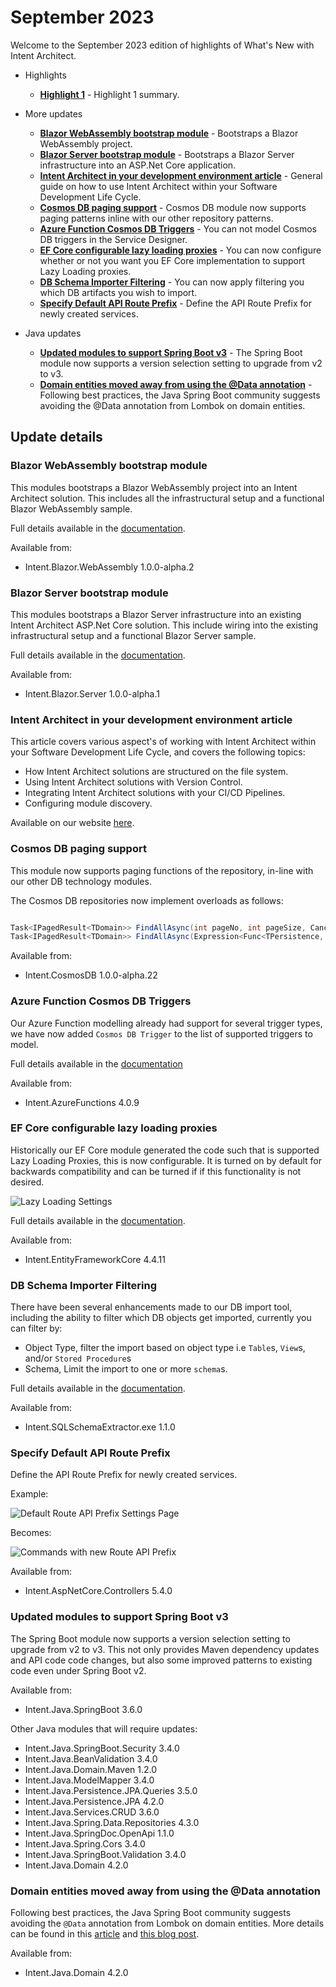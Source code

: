 # September 2023

Welcome to the September 2023 edition of highlights of What's New with Intent Architect.

- Highlights
  - **[Highlight 1](#highlight-1)** - Highlight 1 summary.
- More updates
  - **[Blazor WebAssembly bootstrap module](#blazor-webassembly-bootstrap-module)** - Bootstraps a Blazor WebAssembly project.
  - **[Blazor Server bootstrap module](#blazor-server-bootstrap-module)** - Bootstraps a Blazor Server infrastructure into an ASP.Net Core application.
  - **[Intent Architect in your development environment article](#intent-architect-in-your-development-environment-article)** - General guide on how to use Intent Architect within your Software Development Life Cycle.
  - **[Cosmos DB paging support](#cosmos-db-paging-support)** - Cosmos DB module now supports paging patterns inline with our other repository patterns.
  - **[Azure Function Cosmos DB Triggers](#azure-function-cosmos-db-triggers)** - You can not model Cosmos DB triggers in the Service Designer.
  - **[EF Core configurable lazy loading proxies](#ef-core-configurable-lazy-loading-proxies)** - You can now configure whether or not you want you EF Core implementation to support Lazy Loading proxies.
  - **[DB Schema Importer Filtering](#db-schema-importer-filtering)** - You can now apply filtering you which DB artifacts you wish to import.
  - **[Specify Default API Route Prefix](#specify-default-api-route-prefix)** - Define the API Route Prefix for newly created services.

- Java updates
  - **[Updated modules to support Spring Boot v3](#updated-modules-to-support-spring-boot-v3)** - The Spring Boot module now supports a version selection setting to upgrade from v2 to v3.
  - **[Domain entities moved away from using the @Data annotation](#domain-entities-moved-away-from-using-the-data-annotation)** - Following best practices, the Java Spring Boot community suggests avoiding the @Data annotation from Lombok on domain entities.

## Update details

### Blazor WebAssembly bootstrap module

This modules bootstraps a Blazor WebAssembly project into an Intent Architect solution. This includes all the infrastructural setup and a functional Blazor WebAssembly sample.

Full details available in the [documentation](https://github.com/IntentArchitect/Intent.Modules.NET/blob/development/Modules/Intent.Modules.Blazor.WebAssembly/README.md).

Available from:

- Intent.Blazor.WebAssembly 1.0.0-alpha.2

### Blazor Server bootstrap module

This modules bootstraps a Blazor Server infrastructure into an existing Intent Architect ASP.Net Core solution. This include wiring into the existing infrastructural setup and a functional Blazor Server sample.

Full details available in the [documentation](https://github.com/IntentArchitect/Intent.Modules.NET/blob/development/Modules/Intent.Modules.Blazor.Server/README.md).

Available from:

- Intent.Blazor.Server 1.0.0-alpha.1

### Intent Architect in your development environment article

This article covers various aspect's of working with Intent Architect within your Software Development Life Cycle, and covers the following topics:

- How Intent Architect solutions are structured on the file system.
- Using Intent Architect solutions with Version Control.
- Integrating Intent Architect solutions with your CI/CD Pipelines.
- Configuring module discovery.

Available on our website [here](https://docs.intentarchitect.com/articles/application-development/development-environment/intent-in-the-development-environment.html).

### Cosmos DB paging support

This module now supports paging functions of the repository, in-line with our other DB technology modules.

The Cosmos DB repositories now implement overloads as follows:

```csharp

Task<IPagedResult<TDomain>> FindAllAsync(int pageNo, int pageSize, CancellationToken cancellationToken = default);
Task<IPagedResult<TDomain>> FindAllAsync(Expression<Func<TPersistence, bool>> filterExpression, int pageNo, int pageSize, CancellationToken cancellationToken = default);

```

Available from:

- Intent.CosmosDB 1.0.0-alpha.22

### Azure Function Cosmos DB Triggers

Our Azure Function modelling already had support for several trigger types, we have now added `Cosmos DB Trigger` to the list of supported triggers to model.

Full details available in the [documentation](https://github.com/IntentArchitect/Intent.Modules.NET/blob/development/Modules/Intent.Modules.AzureFunctions/README.md#cosmos-db-triggers)

Available from:

- Intent.AzureFunctions 4.0.9

### EF Core configurable lazy loading proxies

Historically our EF Core module generated the code such that is supported Lazy Loading Proxies, this is now configurable. It is turned on by default for backwards compatibility and can be turned if if this functionality is not desired.

![Lazy Loading Settings](./images/lazy-loading-proxies-setting.png)

Full details available in the [documentation](https://github.com/IntentArchitect/Intent.Modules.NET/blob/development/Modules/Intent.Modules.EntityFrameworkCore/README.md#database-settings---lazy-loading-with-proxies).

Available from:

- Intent.EntityFrameworkCore 4.4.11

### DB Schema Importer Filtering

There have been several enhancements made to our DB import tool, including the ability to filter which DB objects get imported, currently you can filter by:

- Object Type, filter the import based on object type i.e `Table`s, `View`s, and/or `Stored Procedure`s
- Schema, Limit the import to one or more `schema`s.

Full details available in the [documentation](https://github.com/IntentArchitect/Intent.SqlSchemaExtractor/blob/master/README.md#run-the-tool).

Available from:

- Intent.SQLSchemaExtractor.exe 1.1.0

### Specify Default API Route Prefix

Define the API Route Prefix for newly created services.

Example:

![Default Route API Prefix Settings Page](images/default-route-api-prefix-settings.png)

Becomes:

![Commands with new Route API Prefix](images/commands-route-api-prefix-sample.png)

Available from:

- Intent.AspNetCore.Controllers 5.4.0

### Updated modules to support Spring Boot v3

The Spring Boot module now supports a version selection setting to upgrade from v2 to v3. This not only provides Maven dependency updates and API code code changes, but also some improved patterns to existing code even under Spring Boot v2.

Available from:

- Intent.Java.SpringBoot 3.6.0

Other Java modules that will require updates:

- Intent.Java.SpringBoot.Security 3.4.0
- Intent.Java.BeanValidation 3.4.0
- Intent.Java.Domain.Maven 1.2.0
- Intent.Java.ModelMapper 3.4.0
- Intent.Java.Persistence.JPA.Queries 3.5.0
- Intent.Java.Persistence.JPA 4.2.0
- Intent.Java.Services.CRUD 3.6.0
- Intent.Java.Spring.Data.Repositories 4.3.0
- Intent.Java.SpringDoc.OpenApi 1.1.0
- Intent.Java.Spring.Cors 3.4.0
- Intent.Java.SpringBoot.Validation 3.4.0
- Intent.Java.Domain 4.2.0

### Domain entities moved away from using the @Data annotation

Following best practices, the Java Spring Boot community suggests avoiding the `@Data` annotation from Lombok on domain entities. More details can be found in this [article](https://thorben-janssen.com/lombok-hibernate-how-to-avoid-common-pitfalls/) and [this blog post](https://jpa-buddy.com/blog/lombok-and-jpa-what-may-go-wrong/).

Available from:

- Intent.Java.Domain 4.2.0
